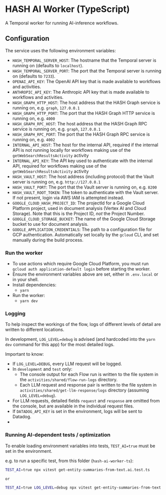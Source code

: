# HASH AI Worker (TypeScript)

A Temporal worker for running AI-inference workflows.

## Configuration

The service uses the following environment variables:

- `HASH_TEMPORAL_SERVER_HOST`: The hostname that the Temporal server is running on (defaults to `localhost`).
- `HASH_TEMPORAL_SERVER_PORT`: The port that the Temporal server is running on (defaults to `7233`).
- `OPENAI_API_KEY`: The OpenAI API key that is made available to workflows and activities.
- `ANTHROPIC_API_KEY`: The Anthropic API key that is made available to workflows and activities.
- `HASH_GRAPH_HTTP_HOST`: The host address that the HASH Graph service is running on, e.g. `graph`, `127.0.0.1`
- `HASH_GRAPH_HTTP_PORT`: The port that the HASH Graph HTTP service is running on, e.g. `4000`
- `HASH_GRAPH_RPC_HOST`: The host address that the HASH Graph RPC service is running on, e.g. `graph`, `127.0.0.1`
- `HASH_GRAPH_RPC_PORT`: The port that the HASH Graph RPC service is running on, e.g. `4002`
- `INTERNAL_API_HOST`: The host for the internal API, required if the internal API is not running locally for workflows making use of the `getWebSearchResultsActivity` activity
- `INTERNAL_API_KEY`: The API key used to authenticate with the internal API, required for workflows making use of the `getWebSearchResultsActivity` activity
- `HASH_VAULT_HOST`: The host address (including protocol) that the Vault server is running on, e.g. `http://127.0.0.1`
- `HASH_VAULT_PORT`: The port that the Vault server is running on, e.g. `8200`
- `HASH_VAULT_ROOT_TOKEN`: The token to authenticate with the Vault server.  If not present, login via AWS IAM is attempted instead.
- `GOOGLE_CLOUD_HASH_PROJECT_ID`: The projectId for a Google Cloud Platform project, used in document analysis (Vertex AI and Cloud Storage). Note that this is the Project ID, _not_ the Project Number.
- `GOOGLE_CLOUD_STORAGE_BUCKET`: The name of the Google Cloud Storage bucket to use for document analysis.
- `GOOGLE_APPLICATION_CREDENTIALS`: The path to a configuration file for GCP authentication. Automatically set locally by the `gcloud` CLI, and set manually during the build process.

### Run the worker

- To use actions which require Google Cloud Platform, you must run `gcloud auth application-default login` before starting the worker.
- Ensure the environment variables above are set, either in `.env.local` or in your shell.
- Install dependencies:
  - `yarn`
- Run the worker:
  - `yarn dev`

### Logging

To help inspect the workings of the flow, logs of different levels of detail are written to different locations.

In development, `LOG_LEVEL=debug` is advised (and hardcoded into the `yarn dev` command for this app) for the most detailed logs.

Important to know:

- If `LOG_LEVEL=DEBUG`, every LLM request will be logged.
- In `development` and `test` only:
  - The console output for each Flow run is written to the file system in the `activities/shared/flow-run-logs` directory.
  - Each LLM request and response pair is written to the file system in `activities/shared/get-llm-response/logs` directory (assuming `LOG_LEVEL=debug`).
- For LLM requests, detailed fields `request` and `response` are omitted from the console, but are available in the individual request files.
- If `DATADOG_API_KEY` is set in the environment, logs will be sent to Datadog.
-

### Running AI-dependent tests / optimization

To enable loading environment variables into tests, `TEST_AI=true` must be set in the environment.

e.g. to run a specific test, from this folder (`hash-ai-worker-ts`):

```bash
TEST_AI=true npx vitest get-entity-summaries-from-text.ai.test.ts

or

TEST_AI=true LOG_LEVEL=debug npx vitest get-entity-summaries-from-text.ai.test.ts
```
